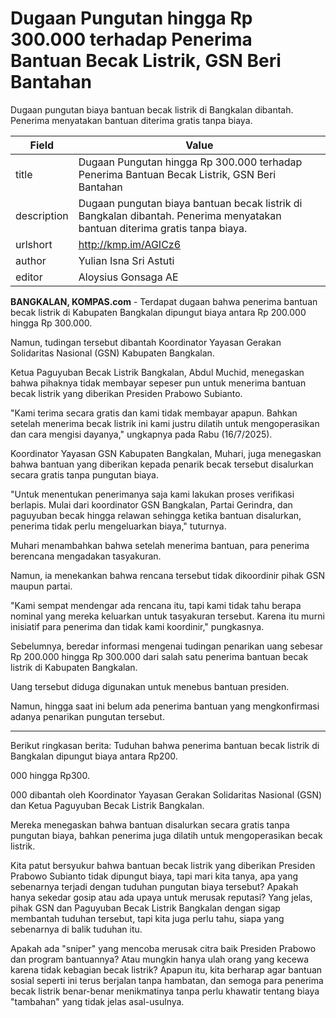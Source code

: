# Dugaan Pungutan hingga Rp 300.000 terhadap Penerima Bantuan Becak Listrik, GSN Beri Bantahan

Dugaan pungutan biaya bantuan becak listrik di Bangkalan dibantah. Penerima menyatakan bantuan diterima gratis tanpa biaya.

| Field       | Value                                                       |
|-------------|-------------------------------------------------------------|
| title       | Dugaan Pungutan hingga Rp 300.000 terhadap Penerima Bantuan Becak Listrik, GSN Beri Bantahan |
| description | Dugaan pungutan biaya bantuan becak listrik di Bangkalan dibantah. Penerima menyatakan bantuan diterima gratis tanpa biaya. |
| urlshort    | http://kmp.im/AGICz6 |
| author      | Yulian Isna Sri Astuti |
| editor      | Aloysius Gonsaga AE |

**BANGKALAN, KOMPAS.com** - Terdapat dugaan bahwa penerima bantuan becak listrik di Kabupaten Bangkalan dipungut biaya antara Rp 200.000 hingga Rp 300.000.

Namun, tudingan tersebut dibantah Koordinator Yayasan Gerakan Solidaritas Nasional (GSN) Kabupaten Bangkalan.

Ketua Paguyuban Becak Listrik Bangkalan, Abdul Muchid, menegaskan bahwa pihaknya tidak membayar sepeser pun untuk menerima bantuan becak listrik yang diberikan Presiden Prabowo Subianto.

\"Kami terima secara gratis dan kami tidak membayar apapun. Bahkan setelah menerima becak listrik ini kami justru dilatih untuk mengoperasikan dan cara mengisi dayanya,\" ungkapnya pada Rabu (16/7/2025).

Koordinator Yayasan GSN Kabupaten Bangkalan, Muhari, juga menegaskan bahwa bantuan yang diberikan kepada penarik becak tersebut disalurkan secara gratis tanpa pungutan biaya.

\"Untuk menentukan penerimanya saja kami lakukan proses verifikasi berlapis. Mulai dari koordinator GSN Bangkalan, Partai Gerindra, dan paguyuban becak hingga relawan sehingga ketika bantuan disalurkan, penerima tidak perlu mengeluarkan biaya,\" tuturnya.

Muhari menambahkan bahwa setelah menerima bantuan, para penerima berencana mengadakan tasyakuran.

Namun, ia menekankan bahwa rencana tersebut tidak dikoordinir pihak GSN maupun partai.

\"Kami sempat mendengar ada rencana itu, tapi kami tidak tahu berapa nominal yang mereka keluarkan untuk tasyakuran tersebut. Karena itu murni inisiatif para penerima dan tidak kami koordinir,\" pungkasnya.

Sebelumnya, beredar informasi mengenai tudingan penarikan uang sebesar Rp 200.000 hingga Rp 300.000 dari salah satu penerima bantuan becak listrik di Kabupaten Bangkalan.

Uang tersebut diduga digunakan untuk menebus bantuan presiden.

Namun, hingga saat ini belum ada penerima bantuan yang mengkonfirmasi adanya penarikan pungutan tersebut.

---
Berikut ringkasan berita: Tuduhan bahwa penerima bantuan becak listrik di Bangkalan dipungut biaya antara Rp200.

000 hingga Rp300.

000 dibantah oleh Koordinator Yayasan Gerakan Solidaritas Nasional (GSN) dan Ketua Paguyuban Becak Listrik Bangkalan.

 Mereka menegaskan bahwa bantuan disalurkan secara gratis tanpa pungutan biaya, bahkan penerima juga dilatih untuk mengoperasikan becak listrik.



Kita patut bersyukur bahwa bantuan becak listrik yang diberikan Presiden Prabowo Subianto tidak dipungut biaya, tapi mari kita tanya, apa yang sebenarnya terjadi dengan tuduhan pungutan biaya tersebut? Apakah hanya sekedar gosip atau ada upaya untuk merusak reputasi? Yang jelas, pihak GSN dan Paguyuban Becak Listrik Bangkalan dengan sigap membantah tuduhan tersebut, tapi kita juga perlu tahu, siapa yang sebenarnya di balik tuduhan itu.

 Apakah ada "sniper" yang mencoba merusak citra baik Presiden Prabowo dan program bantuannya? Atau mungkin hanya ulah orang yang kecewa karena tidak kebagian becak listrik? Apapun itu, kita berharap agar bantuan sosial seperti ini terus berjalan tanpa hambatan, dan semoga para penerima becak listrik benar-benar menikmatinya tanpa perlu khawatir tentang biaya "tambahan" yang tidak jelas asal-usulnya.
